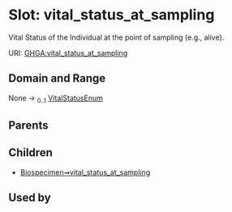 
# Slot: vital_status_at_sampling


Vital Status of the Individual at the point of sampling (e.g., alive).

URI: [GHGA:vital_status_at_sampling](https://w3id.org/GHGA/vital_status_at_sampling)


## Domain and Range

None &#8594;  <sub>0..1</sub> [VitalStatusEnum](VitalStatusEnum.md)

## Parents


## Children

 *  [Biospecimen➞vital_status_at_sampling](Biospecimen_vital_status_at_sampling.md)

## Used by

